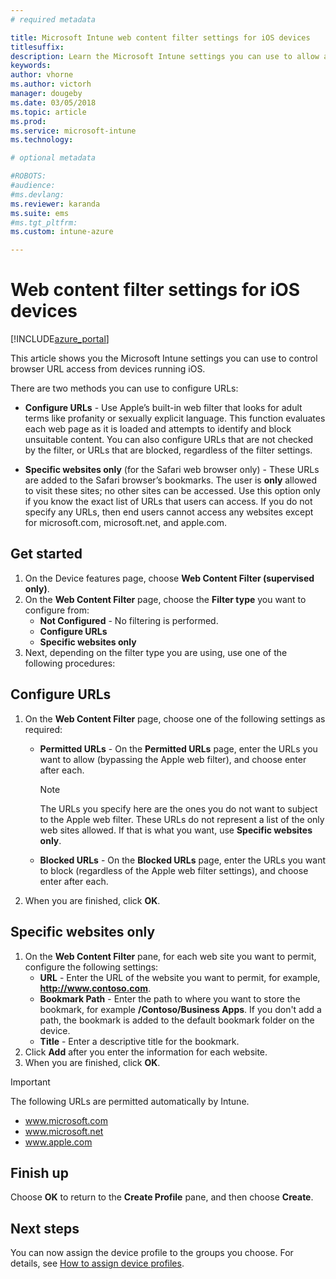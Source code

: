 ```yaml
---
# required metadata

title: Microsoft Intune web content filter settings for iOS devices
titlesuffix:
description: Learn the Microsoft Intune settings you can use to allow and block access to websites from devices running iOS.
keywords:
author: vhorne
ms.author: victorh
manager: dougeby
ms.date: 03/05/2018
ms.topic: article
ms.prod:
ms.service: microsoft-intune
ms.technology:

# optional metadata

#ROBOTS:
#audience:
#ms.devlang:
ms.reviewer: karanda
ms.suite: ems
#ms.tgt_pltfrm:
ms.custom: intune-azure

---
```


# Web content filter settings for iOS devices

[!INCLUDE[azure_portal](./includes/azure_portal.md)]

This article shows you the Microsoft Intune settings you can use to control browser URL access from devices running iOS.

There are two methods you can use to configure URLs:

- **Configure URLs** - Use Apple’s built-in web filter that looks for adult terms like profanity or sexually explicit language. This function evaluates each web page as it is loaded and attempts to identify and block unsuitable content. You can also configure URLs that are not checked by the filter, or URLs that are blocked, regardless of the filter settings.

- **Specific websites only** (for the Safari web browser only) - These URLs are added to the Safari browser’s bookmarks. The user is **only** allowed to visit these sites; no other sites can be accessed. Use this option only if you know the exact list of URLs that users can access.
If you do not specify any URLs, then end users cannot access any websites except for microsoft.com, microsoft.net, and apple.com.

## Get started

1. On the Device features page, choose **Web Content Filter (supervised only)**.
2. On the **Web Content Filter** page, choose the **Filter type** you want to configure from:
	- **Not Configured** - No filtering is performed.
	- **Configure URLs**
	- **Specific websites only**
3. Next, depending on the filter type you are using, use one of the following procedures:


## Configure URLs

1. On the **Web Content Filter** page, choose one of the following settings as required:
   - **Permitted URLs** - On the **Permitted URLs** page, enter the URLs you want to allow (bypassing the Apple web filter), and choose enter after each.
     > [!NOTE]
     > The URLs you specify here are the ones you do not want to subject to the Apple web filter. These URLs do not represent a list of the only web sites allowed. If that is what you want, use **Specific websites only**.

   - **Blocked URLs** - On the **Blocked URLs** page, enter the URLs you want to block (regardless of the Apple web filter settings), and choose enter after each.
2. When you are finished, click **OK**.


## Specific websites only

1. On the **Web Content Filter** pane, for each web site you want to permit, configure the following settings:
	- **URL** - Enter the URL of the website you want to permit, for example, **http://www.contoso.com**.
	- **Bookmark Path** - Enter the path to where you want to store the bookmark, for example **/Contoso/Business Apps**. If you don't add a path, the bookmark is added to the default bookmark folder on the device.
	- **Title** - Enter a descriptive title for the bookmark.
2. Click **Add** after you enter the information for each website.
3. When you are finished, click **OK**.

>[!IMPORTANT]
> The following URLs are permitted automatically by Intune.
> - www.microsoft.com
> - www.microsoft.net
> - www.apple.com

## Finish up

Choose **OK** to return to the **Create Profile** pane, and then choose **Create**.

## Next steps

You can now assign the device profile to the groups you choose. For details, see [How to assign device profiles](device-profile-assign.md).
